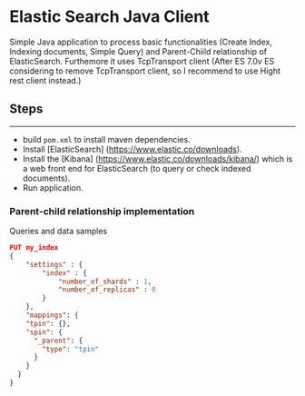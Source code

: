 # Elastic Search Java Client

Simple Java application to process basic functionalities (Create Index, Indexing documents, Simple Query) and Parent-Chiild relationship of ElasticSearch. Furthemore it uses TcpTransport client (After ES 7.0v ES considering to remove TcpTransport client, so I recommend to use Hight rest client instead.) 

## Steps
-----
 * build `pom.xml` to install maven dependencies.
 * Install [ElasticSearch] (https://www.elastic.co/downloads).
 * Install the [Kibana] (https://www.elastic.co/downloads/kibana/) which is a web front end for ElasticSearch (to query or check indexed documents).
 * Run application.


### Parent-child relationship implementation
Queries and data samples

```json
PUT my_index
{
    "settings" : {
        "index" : {
            "number_of_shards" : 1,
            "number_of_replicas" : 0
        }
    },
    "mappings": {
    "tpin": {},
    "spin": {
      "_parent": {
        "type": "tpin"
      }
    }
  }
}
```
